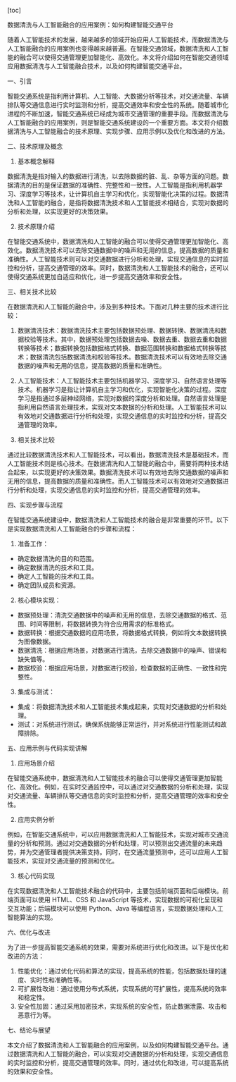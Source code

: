 
[toc]                    
                
                
数据清洗与人工智能融合的应用案例：如何构建智能交通平台

随着人工智能技术的发展，越来越多的领域开始应用人工智能技术，而数据清洗与人工智能融合的应用案例也变得越来越普遍。在智能交通领域，数据清洗和人工智能的融合可以使得交通管理更加智能化、高效化。本文将介绍如何在智能交通领域应用数据清洗与人工智能融合技术，以及如何构建智能交通平台。

一、引言

智能交通系统是指利用计算机、人工智能、大数据分析等技术，对交通流量、车辆排队等交通信息进行实时监测和分析，提高交通效率和安全性的系统。随着城市化进程的不断加速，智能交通系统已经成为城市交通管理的重要手段。而数据清洗与人工智能融合的应用案例，则是智能交通系统建设的一个重要方面。本文将介绍数据清洗与人工智能融合的技术原理、实现步骤、应用示例以及优化和改进的方法。

二、技术原理及概念

1. 基本概念解释

数据清洗是指对输入的数据进行清洗，以去除数据的脏、乱、杂等方面的问题。数据清洗的目的是保证数据的准确性、完整性和一致性。人工智能是指利用机器学习、深度学习等技术，让计算机自主学习和优化，实现智能化决策的过程。数据清洗和人工智能的融合，是指将数据清洗技术和人工智能技术相结合，实现对数据的分析和处理，以实现更好的决策效果。

2. 技术原理介绍

在智能交通系统中，数据清洗和人工智能的融合可以使得交通管理更加智能化、高效化。数据清洗技术可以去除交通数据中的噪声和无用的信息，提高数据的质量和准确性。人工智能技术则可以对交通数据进行分析和处理，实现交通信息的实时监控和分析，提高交通管理的效率。同时，数据清洗和人工智能技术的融合，还可以使得交通系统更加自适应和优化，进一步提高交通效率和安全性。

三、相关技术比较

在数据清洗和人工智能的融合中，涉及到多种技术。下面对几种主要的技术进行比较：

1. 数据清洗技术：数据清洗技术主要包括数据预处理、数据转换、数据清洗和数据校验等技术。其中，数据预处理包括数据去噪、数据去重、数据去重和数据转换等技术；数据转换包括数据格式转换、数据范围转换和数据格式转换等技术；数据清洗包括数据清洗和校验等技术。数据清洗技术可以有效地去除交通数据的噪声和无用的信息，提高数据的质量和准确性。

2. 人工智能技术：人工智能技术主要包括机器学习、深度学习、自然语言处理等技术。机器学习是指让计算机自主学习和优化，实现智能化决策的过程。深度学习是指通过多层神经网络，实现对数据的深度分析和处理。自然语言处理是指利用自然语言处理技术，实现对文本数据的分析和处理。人工智能技术可以有效地对交通数据进行分析和处理，实现交通信息的实时监控和分析，提高交通管理的效率。

3. 相关技术比较

通过比较数据清洗技术和人工智能技术，可以看出，数据清洗技术是基础技术，而人工智能技术则是核心技术。在数据清洗和人工智能的融合中，需要将两种技术结合起来，以实现更好的决策效果。数据清洗技术可以有效地去除交通数据的噪声和无用的信息，提高数据的质量和准确性。而人工智能技术可以有效地对交通数据进行分析和处理，实现交通信息的实时监控和分析，提高交通管理的效率。

四、实现步骤与流程

在智能交通系统建设中，数据清洗和人工智能技术的融合是非常重要的环节。以下是实现数据清洗和人工智能融合的步骤和流程：

1. 准备工作：

- 确定数据清洗的目的和范围。
- 确定数据清洗的技术和工具。
- 确定人工智能的技术和工具。
- 确定团队成员和资源。

2. 核心模块实现：

- 数据预处理：清洗交通数据中的噪声和无用的信息，去除交通数据的格式、范围、时间等限制，将数据转换为符合应用需求的标准格式。
- 数据转换：根据交通数据的应用场景，将数据格式转换，例如将文本数据转换为图像数据。
- 数据清洗：根据应用场景，对数据进行清洗，去除交通数据中的噪声、错误和缺失值等。
- 数据校验：根据应用场景，对数据进行校验，检查数据的正确性、一致性和完整性。

3. 集成与测试：

- 集成：将数据清洗技术和人工智能技术集成起来，实现对交通数据的分析和处理。
- 测试：对系统进行测试，确保系统能够正常运行，并对系统进行性能测试和故障排除。

五、应用示例与代码实现讲解

1. 应用场景介绍

在智能交通系统中，数据清洗和人工智能技术的融合可以使得交通管理更加智能化、高效化。例如，在实时交通监控中，可以通过对交通数据的分析和处理，实现对交通流量、车辆排队等交通信息的实时监控和分析，提高交通管理的效率和安全性。

2. 应用实例分析

例如，在智能交通系统中，可以应用数据清洗和人工智能技术，实现对城市交通流量的分析和预测。通过对交通数据的分析和处理，可以预测出交通流量的未来趋势，并为交通管理者提供决策支持。同时，在交通流量预测中，还可以应用人工智能技术，实现对交通流量的预测和优化。

3. 核心代码实现

在实现数据清洗和人工智能技术融合的代码中，主要包括前端页面和后端模块。前端页面可以使用 HTML、CSS 和 JavaScript 等技术，实现数据的可视化呈现和交互功能；后端模块可以使用 Python、Java 等编程语言，实现数据处理和人工智能算法的实现。

六、优化与改进

为了进一步提高智能交通系统的效果，需要对系统进行优化和改进。以下是优化和改进的方法：

1. 性能优化：通过优化代码和算法的实现，提高系统的性能，包括数据处理的速度、实时性和准确性等。
2. 可扩展性改进：通过使用分布式系统，实现系统的可扩展性，提高系统的效率和稳定性。
3. 安全性加固：通过采用加密技术，实现系统的安全性，防止数据泄露、攻击和恶意行为等。

七、结论与展望

本文介绍了数据清洗和人工智能融合的应用案例，以及如何构建智能交通平台。通过数据清洗和人工智能的融合，可以实现对交通数据的分析和处理，实现交通信息的实时监控和分析，提高交通管理的效率。同时，通过优化和改进，可以提高系统的效果和安全性。


